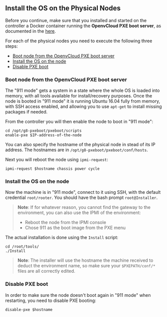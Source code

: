 ## Install the OS on the Physical Nodes

Before you continue, make sure that you installed and started on the controller a Docker container running the **OpenvCloud PXE boot server**, as documented in the [here](/Installation/2-PXE-BootServer.md).

For each of the physical nodes you need to execute the following three steps:

- [Boot node from the OpenvCloud PXE boot server](#911-mode)
- [Install the OS on the node](#install-os)
- [Disable PXE boot](#disable-PXE)

<a id="911-mode"></a>
### Boot node from the OpenvCloud PXE boot server

The "911 mode" gets a system in a state where the whole OS is loaded into memory, with all tools available for install/recovery purposes. Once the node is booted in "911 mode" it is running Ubuntu 16.04 fully from memory, with SSH access enabled, and allowing you to use `apt-get` to install missing packages if needed.

From the controller you will then enable the node to boot in "911 mode":

```
cd /opt/g8-pxeboot/pxeboot/scripts
enable-pxe $IP-address-of-the-node  
```

You can also specify the hostname of the physical node in stead of its IP address. The hostnames are in `/opt/g8-pxeboot/pxeboot/conf/hosts`.

Next you will reboot the node using `ipmi-request`:

```
ipmi-request $hostname chassis power cycle
```

<a id="install-os"></a>
### Install the OS on the node

Now the machine is in "911 mode", connect to it using SSH, with the default credential `root/rooter`. You should have the bash prompt `root@Installer`.

> **Note**: If for whatever reason, you cannot find the gateway to the environment, you can also use the IPMI of the environment:
>   - Reboot the node from the IPMI console
>   - Chose 911 as the boot image from the PXE menu

The actual installation is done using the `Install` script:

 ```
 cd /root/tools/
 ./Install
 ```

> **Note**: The installer will use the hostname the machine received to deduct the environment name, so make sure your `$PXEPATH/conf/*` files are all correctly edited.


<a id="disable-PXE"></a>
### Disable PXE boot

In order to make sure the node doesn't boot again in "911 mode" when restarting, you need to disable PXE booting:

```
disable-pxe $hostname
```
